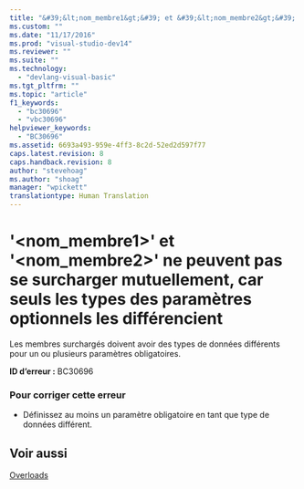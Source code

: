 ```yaml
---
title: "&#39;&lt;nom_membre1&gt;&#39; et &#39;&lt;nom_membre2&gt;&#39; ne peuvent pas se surcharger mutuellement, car seuls les types des param&#232;tres optionnels les diff&#233;rencient | Microsoft Docs"
ms.custom: ""
ms.date: "11/17/2016"
ms.prod: "visual-studio-dev14"
ms.reviewer: ""
ms.suite: ""
ms.technology: 
  - "devlang-visual-basic"
ms.tgt_pltfrm: ""
ms.topic: "article"
f1_keywords: 
  - "bc30696"
  - "vbc30696"
helpviewer_keywords: 
  - "BC30696"
ms.assetid: 6693a493-959e-4ff3-8c2d-52ed2d597f77
caps.latest.revision: 8
caps.handback.revision: 8
author: "stevehoag"
ms.author: "shoag"
manager: "wpickett"
translationtype: Human Translation
---
```

# &#39;&lt;nom_membre1&gt;&#39; et &#39;&lt;nom_membre2&gt;&#39; ne peuvent pas se surcharger mutuellement, car seuls les types des param&#232;tres optionnels les diff&#233;rencient
Les membres surchargés doivent avoir des types de données différents pour un ou plusieurs paramètres obligatoires.  
  
 **ID d’erreur :** BC30696  
  
### Pour corriger cette erreur  
  
-   Définissez au moins un paramètre obligatoire en tant que type de données différent.  
  
## Voir aussi  
 [Overloads](../../visual-basic/language-reference/modifiers/overloads.md)